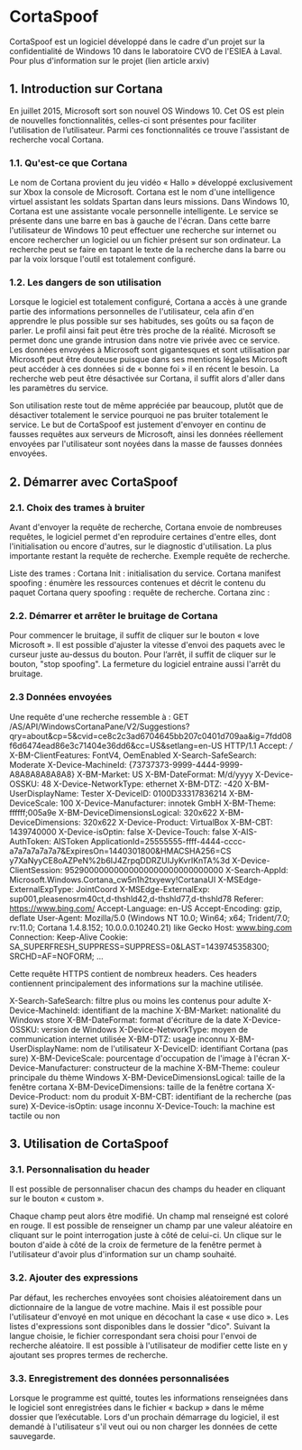 # CortaSpoof

CortaSpoof est un logiciel développé dans le cadre d'un projet sur la confidentialité de Windows 10 dans le laboratoire CVO de l'ESIEA à Laval. Pour plus d'information sur le projet  (lien article arxiv)

 
## 1. Introduction sur Cortana 

En juillet 2015, Microsoft sort son nouvel OS Windows 10. Cet OS est plein de nouvelles fonctionnalités, celles-ci sont présentes pour faciliter l'utilisation de l’utilisateur. Parmi ces fonctionnalités ce trouve l'assistant de recherche vocal Cortana.

	 
### 1.1. Qu'est-ce que Cortana 

Le nom de Cortana provient du jeu vidéo « Hallo » développé exclusivement sur Xbox la console de Microsoft. Cortana est le nom d'une intelligence virtuel assistant les soldats Spartan dans leurs missions. 
Dans Windows 10, Cortana est une assistante vocale personnelle intelligente. Le service se présente dans une barre en bas à gauche de l'écran. Dans cette barre l'utilisateur de Windows 10 peut effectuer une recherche sur internet ou encore rechercher un logiciel ou un fichier présent sur son ordinateur. La recherche peut se faire en tapant le texte de la recherche dans la barre ou par la voix lorsque l'outil est totalement configuré. 

 
### 1.2. Les dangers de son utilisation 

Lorsque le logiciel est totalement configuré, Cortana a accès à une grande partie des informations personnelles de l'utilisateur, cela afin d'en apprendre le plus possible sur ses habitudes, ses goûts ou sa façon de parler. Le profil ainsi fait peut être très proche de la réalité. Microsoft se permet donc une grande intrusion dans notre vie privée avec ce service. Les données envoyées à Microsoft sont gigantesques et sont utilisation par Microsoft peut être douteuse puisque dans ses mentions légales Microsoft peut accéder à ces données si de « bonne foi » il en récent le besoin. 
La recherche web peut être désactivée sur Cortana, il suffit alors d'aller dans les paramètres du service. 


Son utilisation reste tout de même appréciée par beaucoup, plutôt que de désactiver totalement le service pourquoi ne pas bruiter totalement le service. Le but de CortaSpoof est justement d'envoyer en continu de fausses requêtes aux serveurs de Microsoft, ainsi les données réellement envoyées par l'utilisateur sont noyées dans la masse de fausses données envoyées. 

## 2. Démarrer avec CortaSpoof 

### 2.1. Choix des trames à bruiter 

Avant d'envoyer la requête de recherche, Cortana envoie de nombreuses requêtes, le logiciel permet d'en reproduire certaines d'entre elles, dont l'initialisation ou encore d'autres, sur le diagnostic d'utilisation. La plus importante restant la requête de recherche. 
Exemple requête de recherche.

Liste des trames :
	Cortana Init : initialisation du service.
	Cortana manifest spoofing : énumère les ressources contenues et décrit le contenu du paquet
	Cortana query spoofing : requête de recherche.
	Cortana zinc : 

 
### 2.2. Démarrer et arrêter le bruitage de Cortana 

Pour commencer le bruitage, il suffit de cliquer sur le bouton « love Microsoft ». Il est possible d'ajuster la vitesse d'envoi des paquets avec le curseur juste au-dessus du bouton.
Pour l’arrêt, il suffit de cliquer sur le bouton, "stop spoofing". La fermeture du logiciel entraine aussi l'arrêt du bruitage. 

 
### 2.3 Données envoyées 

Une requête d'une recherche ressemble à :
GET /AS/API/WindowsCortanaPane/V2/Suggestions?qry=about&cp=5&cvid=ce8c2c3ad6704645bb207c0401d709aa&ig=7fdd08f6d6474ead86e3c71404e36dd6&cc=US&setlang=en-US HTTP/1.1
Accept:                        */*
X-BM-ClientFeatures:           FontV4, OemEnabled
X-Search-SafeSearch:           Moderate
X-Device-MachineId:            {73737373-9999-4444-9999-A8A8A8A8A8A8}
X-BM-Market:                   US
X-BM-DateFormat:               M/d/yyyy
X-Device-OSSKU:                48
X-Device-NetworkType:          ethernet
X-BM-DTZ:                      -420
X-BM-UserDisplayName:          Tester
X-DeviceID:                    0100D33317836214
X-BM-DeviceScale:              100
X-Device-Manufacturer:         innotek GmbH
X-BM-Theme:                    ffffff;005a9e
X-BM-DeviceDimensionsLogical:  320x622
X-BM-DeviceDimensions:         320x622
X-Device-Product:              VirtualBox
X-BM-CBT:                      1439740000
X-Device-isOptin:              false
X-Device-Touch:                false
X-AIS-AuthToken:               AISToken ApplicationId=25555555-ffff-4444-cccc-a7a7a7a7a7a7&ExpiresOn=1440301800&HMACSHA256=CS
                               y7XaNyyCE8oAZPeN%2b6IJ4ZrpqDDRZUIJyKvrIKnTA%3d
X-Device-ClientSession:        95290000000000000000000000000000
X-Search-AppId:                Microsoft.Windows.Cortana_cw5n1h2txyewy!CortanaUI
X-MSEdge-ExternalExpType:      JointCoord
X-MSEdge-ExternalExp:          sup001,pleasenosrm40ct,d-thshld42,d-thshld77,d-thshld78
Referer:                       https://www.bing.com/
Accept-Language:               en-US
Accept-Encoding:               gzip, deflate
User-Agent:                    Mozilla/5.0 (Windows NT 10.0; Win64; x64; Trident/7.0; rv:11.0; Cortana 1.4.8.152;
                               10.0.0.0.10240.21) like Gecko
Host:                          www.bing.com
Connection:                    Keep-Alive
Cookie: SA_SUPERFRESH_SUPPRESS=SUPPRESS=0&LAST=1439745358300; SRCHD=AF=NOFORM; ...

Cette requête HTTPS contient de nombreux headers. Ces headers contiennent principalement des informations sur la machine utilisée. 

X-Search-SafeSearch:		  filtre plus ou moins les contenus pour adulte
X-Device-MachineId:            identifiant de la machine
X-BM-Market:                   nationalité du Windows store
X-BM-DateFormat:               format d'écriture de la date 
X-Device-OSSKU:                version de Windows
X-Device-NetworkType:          moyen de communication internet utilisée
X-BM-DTZ:                      usage inconnu
X-BM-UserDisplayName:          nom de l'utilisateur
X-DeviceID:                    identifiant Cortana (pas sure)
X-BM-DeviceScale:              pourcentage d'occupation de l'image à l'écran
X-Device-Manufacturer:         constructeur de la machine
X-BM-Theme:                    couleur principale du thème Windows
X-BM-DeviceDimensionsLogical:  taille de la fenêtre cortana
X-BM-DeviceDimensions:         taille de la fenêtre cortana
X-Device-Product:              nom du produit
X-BM-CBT:                      identifiant de la recherche (pas sure)
X-Device-isOptin:              usage inconnu
X-Device-Touch:           la machine est tactile ou non


 
## 3. Utilisation de CortaSpoof 

### 3.1. Personnalisation du header 

Il est possible de personnaliser chacun des champs du header en cliquant sur le bouton « custom ».



Chaque champ peut alors être modifié. 
Un champ mal renseigné est coloré en rouge.
Il est possible de renseigner un champ par une valeur aléatoire en cliquant sur le point interrogation juste à côté de celui-ci.
Un clique sur le bouton d'aide à côté de la croix de fermeture de la fenêtre permet à l'utilisateur d'avoir plus d'information sur un champ souhaité.
 

 
### 3.2. Ajouter des expressions 

Par défaut, les recherches envoyées sont choisies aléatoirement dans un dictionnaire de la langue de votre machine. Mais il est possible pour l'utilisateur d'envoyé en mot unique en décochant la case « use dico ». 
Les listes d'expressions sont disponibles dans le dossier "dico". Suivant la langue choisie, le fichier correspondant sera choisi pour l'envoi de recherche aléatoire. Il est possible à l'utilisateur de modifier cette liste en y ajoutant ses propres termes de recherche. 

 
### 3.3. Enregistrement des données personnalisées 

Lorsque le programme est quitté, toutes les informations renseignées dans le logiciel sont enregistrées dans le fichier « backup » dans le même dossier que l’exécutable. Lors d'un prochain démarrage du logiciel, il est demandé à l'utilisateur s'il veut oui ou non charger les données de cette sauvegarde.


